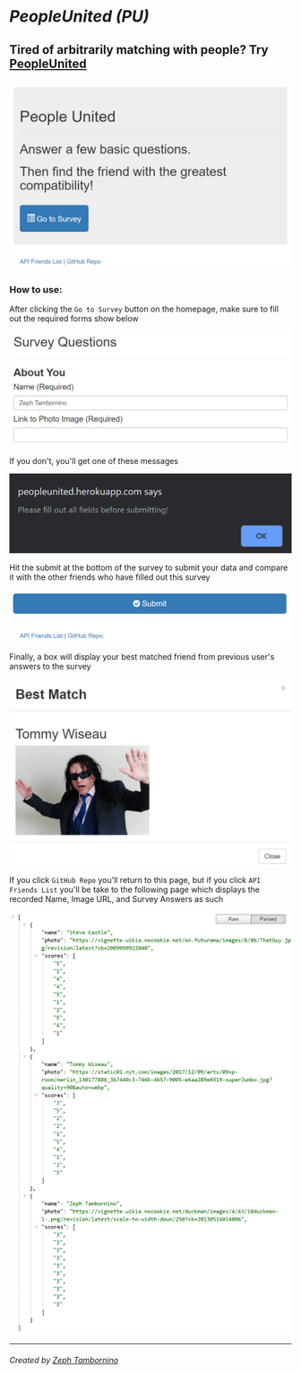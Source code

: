 # *PeopleUnited (PU)* #
Tired of arbitrarily matching with people? Try [PeopleUnited](https://peopleunited.herokuapp.com/) 
-----------------------------------------------------
![Homepage](images/Homepage.PNG)
-----------------------------------------------------
### How to use: ###

After clicking the `Go to Survey` button on the homepage, make sure to fill out the required forms show below

![RequiredPrompts](images/RequiredPrompts.PNG)

If you don't, you'll get one of these messages

![Alert](images/Alert.PNG)

Hit the submit at the bottom of the survey to submit your data and compare it with the other friends who have filled out this survey

![Submit](images/Submit.PNG)

Finally, a box will display your best matched friend from previous user's answers to the survey

![BestFriend](images/BestFriend.PNG)

If you click `GitHub Repo` you'll return to this page, but if you click `API Friends List` you'll be take to the following page which displays the recorded Name, Image URL, and Survey Answers as such

![Friends](images/Friends.PNG)

-----------------------------------------------------
###### Created by [Zeph Tambornino](https://zefraine.github.io/My-Porfolio/) ######
